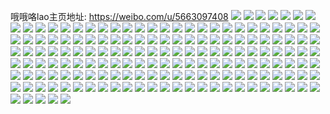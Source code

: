 哦哦咯lao主页地址: https://weibo.com/u/5663097408 
![](https://wx4.sinaimg.cn/mw2000/006bfMkMgy1h8yyx1mrrmj328b36c4qs.jpg) 
![](https://wx4.sinaimg.cn/mw2000/006bfMkMgy1h8yyx46lk5j32ar35sqv7.jpg) 
![](https://wx4.sinaimg.cn/mw2000/006bfMkMgy1h8yyx63uirj32932synpe.jpg) 
![](https://wx4.sinaimg.cn/mw2000/006bfMkMgy1h8yywz892vj32c0340npf.jpg) 
![](https://wx4.sinaimg.cn/mw2000/006bfMkMgy1h8yyx7dudkj32ag2dq1ky.jpg) 
![](https://wx4.sinaimg.cn/mw2000/006bfMkMgy1h8yyxa6xodj329r2dinpe.jpg) 
![](https://wx4.sinaimg.cn/mw2000/006bfMkMgy1h8yyxbe48yj321i2yg1kx.jpg) 
![](https://wx4.sinaimg.cn/mw2000/006bfMkMgy1h8yyxc68t5j30zk16ihcq.jpg) 
![](https://wx4.sinaimg.cn/mw2000/006bfMkMgy1h8yyxco7xmj30za12bqed.jpg) 
![](https://wx4.sinaimg.cn/mw2000/006bfMkMly1h2i588q7dlj322f2voqv5.jpg) 
![](https://wx4.sinaimg.cn/mw2000/006bfMkMly1h2i5899qagj32863401kx.jpg) 
![](https://wx4.sinaimg.cn/mw2000/006bfMkMly1h2i58auklcj31ue2n04qp.jpg) 
![](https://wx4.sinaimg.cn/mw2000/006bfMkMly1h2i58bgc0pj323e2w07rd.jpg) 
![](https://wx4.sinaimg.cn/mw2000/006bfMkMly1h2i58c3b39j30zj16vtzb.jpg) 
![](https://wx4.sinaimg.cn/mw2000/006bfMkMly1h2i58cr6nuj32bz3401ky.jpg) 
![](https://wx4.sinaimg.cn/mw2000/006bfMkMly1h2i58efgqyj32793404qr.jpg) 
![](https://wx4.sinaimg.cn/mw2000/006bfMkMly1h2i58fdp6mj328e340qv6.jpg) 
![](https://wx4.sinaimg.cn/mw2000/006bfMkMly1h2i58gjsejj324i2w41kz.jpg) 
![](https://wx4.sinaimg.cn/mw2000/006bfMkMly1h2i58haafxj31s92mbhdt.jpg) 
![](https://wx4.sinaimg.cn/mw2000/006bfMkMly1h2i5887sxoj30u0140gvb.jpg) 
![](https://wx4.sinaimg.cn/mw2000/006bfMkMly1h2i58ic6hjj31wi2lfx6p.jpg) 
![](https://wx4.sinaimg.cn/mw2000/006bfMkMgy1h14g3k70v4j321w2qix6q.jpg) 
![](https://wx4.sinaimg.cn/mw2000/006bfMkMgy1h14g3lb2d1j32822yrb2a.jpg) 
![](https://wx4.sinaimg.cn/mw2000/006bfMkMgy1h14g3mos69j3258340qv7.jpg) 
![](https://wx4.sinaimg.cn/mw2000/006bfMkMgy1h14g3ot7fwj32c0340qv6.jpg) 
![](https://wx4.sinaimg.cn/mw2000/006bfMkMgy1h14g3uzkdij32an340x6q.jpg) 
![](https://wx4.sinaimg.cn/mw2000/006bfMkMgy1h14g3yegenj328231j4qr.jpg) 
![](https://wx4.sinaimg.cn/mw2000/006bfMkMgy1gxv10rbkvhj32c037dkjo.jpg) 
![](https://wx4.sinaimg.cn/mw2000/006bfMkMgy1gxv10smg5fj32c037db2c.jpg) 
![](https://wx4.sinaimg.cn/mw2000/006bfMkMgy1gxv10v0anyj32c03407wl.jpg) 
![](https://wx4.sinaimg.cn/mw2000/006bfMkMgy1gxv10wrcwxj32c039xkjn.jpg) 
![](https://wx4.sinaimg.cn/mw2000/006bfMkMgy1gxv10xfwx0j32ba33zhdt.jpg) 
![](https://wx4.sinaimg.cn/mw2000/006bfMkMgy1gxv10yf32dj32a833zhdt.jpg) 
![](https://wx4.sinaimg.cn/mw2000/006bfMkMgy1gxv10zzn34j32c0340npf.jpg) 
![](https://wx4.sinaimg.cn/mw2000/006bfMkMgy1gxv10o312ej32c0340qv7.jpg) 
![](https://wx4.sinaimg.cn/mw2000/006bfMkMgy1gxv111mxooj32c036lkjn.jpg) 
![](https://wx4.sinaimg.cn/mw2000/006bfMkMgy1gxf26lv1gxj32c0340npe.jpg) 
![](https://wx4.sinaimg.cn/mw2000/006bfMkMgy1gxf26nz3zrj327633z1kz.jpg) 
![](https://wx4.sinaimg.cn/mw2000/006bfMkMgy1gxf26p09uwj32c02wkhdu.jpg) 
![](https://wx4.sinaimg.cn/mw2000/006bfMkMgy1gxf26kr2euj32c03ahb2a.jpg) 
![](https://wx4.sinaimg.cn/mw2000/006bfMkMgy1gxf26q4hq2j32c035dkjm.jpg) 
![](https://wx4.sinaimg.cn/mw2000/006bfMkMgy1gxf26rrf1mj32c0340qv8.jpg) 
![](https://wx4.sinaimg.cn/mw2000/006bfMkMgy1gx1zg5ihufj313s1h1qc8.jpg) 
![](https://wx4.sinaimg.cn/mw2000/006bfMkMgy1gx1zg6agv8j31oj2et7wh.jpg) 
![](https://wx4.sinaimg.cn/mw2000/006bfMkMgy1gx1zg513skj32c0340b2c.jpg) 
![](https://wx4.sinaimg.cn/mw2000/006bfMkMgy1gx1zg6r0wfj31l22434cj.jpg) 
![](https://wx4.sinaimg.cn/mw2000/006bfMkMgy1gx1zg7n1lcj32c036du0x.jpg) 
![](https://wx4.sinaimg.cn/mw2000/006bfMkMgy1gx1zg8lhlcj32a833z1ky.jpg) 
![](https://wx4.sinaimg.cn/mw2000/006bfMkMgy1gx1zg9w5ijj31uj2ifu0x.jpg) 
![](https://wx4.sinaimg.cn/mw2000/006bfMkMgy1gx1zgam9v9j31o02157wh.jpg) 
![](https://wx4.sinaimg.cn/mw2000/006bfMkMgy1gx1zgbuvhyj32c03727wj.jpg) 
![](https://wx4.sinaimg.cn/mw2000/006bfMkMgy1gw9mfa4y03j31mc25sb29.jpg) 
![](https://wx4.sinaimg.cn/mw2000/006bfMkMgy1gw9mfazzp8j32c0340x6p.jpg) 
![](https://wx4.sinaimg.cn/mw2000/006bfMkMgy1gw9mfc3nl1j32c0340e82.jpg) 
![](https://wx4.sinaimg.cn/mw2000/006bfMkMgy1gw9mf9h29jj328433y7wj.jpg) 
![](https://wx4.sinaimg.cn/mw2000/006bfMkMgy1gw9mfd59lsj32c0340u0y.jpg) 
![](https://wx4.sinaimg.cn/mw2000/006bfMkMgy1gw9mfdltu5j30oo17wdp9.jpg) 
![](https://wx4.sinaimg.cn/mw2000/006bfMkMgy1gv0a0ts4ebj62c0340e8102.jpg) 
![](https://wx4.sinaimg.cn/mw2000/006bfMkMgy1gv0a0w4m43j62c0396qv502.jpg) 
![](https://wx4.sinaimg.cn/mw2000/006bfMkMgy1gv0a0rw88pj61z72o31kx02.jpg) 
![](https://wx4.sinaimg.cn/mw2000/006bfMkMgy1gv0a107ko3j62a3340npf02.jpg) 
![](https://wx4.sinaimg.cn/mw2000/006bfMkMly1gtuokfxo3rj60u014fn6002.jpg) 
![](https://wx4.sinaimg.cn/mw2000/006bfMkMly1gtuokgh1rzj60u0155q9502.jpg) 
![](https://wx4.sinaimg.cn/mw2000/006bfMkMly1gtuokhbcsjj30u014vn4k.jpg) 
![](https://wx4.sinaimg.cn/mw2000/006bfMkMly1gtuokfivh7j60u0140aip02.jpg) 
![](https://wx4.sinaimg.cn/mw2000/006bfMkMly1gtuokhwmlnj60u014q47i02.jpg) 
![](https://wx4.sinaimg.cn/mw2000/006bfMkMly1gtuoki9niyj60u01407b102.jpg) 
![](https://wx4.sinaimg.cn/mw2000/006bfMkMly1gtuokiqxu7j60u014h12l02.jpg) 
![](https://wx4.sinaimg.cn/mw2000/006bfMkMly1gtuokj8qjyj60u0140ai702.jpg) 
![](https://wx4.sinaimg.cn/mw2000/006bfMkMly1gtuokjxa5lj60u012aajt02.jpg) 
![](https://wx4.sinaimg.cn/mw2000/006bfMkMgy1gtachvryrxj32c0340x6r.jpg) 
![](https://wx4.sinaimg.cn/mw2000/006bfMkMgy1gtachtpdhuj32c0396e84.jpg) 
![](https://wx4.sinaimg.cn/mw2000/006bfMkMgy1gtachy57huj32az340u0z.jpg) 
![](https://wx4.sinaimg.cn/mw2000/006bfMkMgy1gtachzoae7j32c0340kjn.jpg) 
![](https://wx4.sinaimg.cn/mw2000/006bfMkMgy1gtaci0o6ahj324z2kf7wh.jpg) 
![](https://wx4.sinaimg.cn/mw2000/006bfMkMgy1gtaci1vz82j32c0340u0x.jpg) 
![](https://wx4.sinaimg.cn/mw2000/006bfMkMgy1gtaci76g08j31o01o0b29.jpg) 
![](https://wx4.sinaimg.cn/mw2000/006bfMkMgy1gtaci7xvk5j61o01o0b2902.jpg) 
![](https://wx4.sinaimg.cn/mw2000/006bfMkMgy1gtaci6a24ij32492to4qr.jpg) 
![](https://wx4.sinaimg.cn/mw2000/006bfMkMgy1gsa17q3v4aj32b5340x6p.jpg) 
![](https://wx4.sinaimg.cn/mw2000/006bfMkMgy1gsa17rrxjqj32c0340npf.jpg) 
![](https://wx4.sinaimg.cn/mw2000/006bfMkMgy1gsa17owkrhj61oo280x6u02.jpg) 
![](https://wx4.sinaimg.cn/mw2000/006bfMkMgy1gsa17tk2ilj32c0340b2b.jpg) 
![](https://wx4.sinaimg.cn/mw2000/006bfMkMgy1gsa17w1rbaj32c035u1l0.jpg) 
![](https://wx4.sinaimg.cn/mw2000/006bfMkMgy1gsa17xoogyj32c0340u0y.jpg) 
![](https://wx4.sinaimg.cn/mw2000/006bfMkMgy1gsa17zkl9lj32c03amx6q.jpg) 
![](https://wx4.sinaimg.cn/mw2000/006bfMkMgy1gsa181k68zj32c0340hdv.jpg) 
![](https://wx4.sinaimg.cn/mw2000/006bfMkMgy1gsa183a8v2j32c03bye82.jpg) 
![](https://wx4.sinaimg.cn/mw2000/006bfMkMgy1gs38wwbi8rj32c032ynpf.jpg) 
![](https://wx4.sinaimg.cn/mw2000/006bfMkMgy1gs38wy1zuij32c0340kjm.jpg) 
![](https://wx4.sinaimg.cn/mw2000/006bfMkMgy1gs38wzxoomj328j3407wj.jpg) 
![](https://wx4.sinaimg.cn/mw2000/006bfMkMgy1gs38wu1ff6j32c0340kjn.jpg) 
![](https://wx4.sinaimg.cn/mw2000/006bfMkMgy1gs38x1yp9hj31zx2yu7wk.jpg) 
![](https://wx4.sinaimg.cn/mw2000/006bfMkMgy1gs38x58u7oj31oi280e8a.jpg) 
![](https://wx4.sinaimg.cn/mw2000/006bfMkMgy1gs38x7bg8qj32c034uhdw.jpg) 
![](https://wx4.sinaimg.cn/mw2000/006bfMkMgy1gs38x8r7a2j32c0340hdu.jpg) 
![](https://wx4.sinaimg.cn/mw2000/006bfMkMgy1gs38xbn19tj6295340u0z02.jpg) 
![](https://wx4.sinaimg.cn/mw2000/006bfMkMgy1grymn6wpflj322y2ryx6p.jpg) 
![](https://wx4.sinaimg.cn/mw2000/006bfMkMgy1grymn5rkiij32522ur1ky.jpg) 
![](https://wx4.sinaimg.cn/mw2000/006bfMkMgy1grymn7e6ftj31hc0u0aqb.jpg) 
![](https://wx4.sinaimg.cn/mw2000/006bfMkMgy1grymn88fvgj31sc2dshdt.jpg) 
![](https://wx4.sinaimg.cn/mw2000/006bfMkMgy1gqrlxa8wihj32c036bqv5.jpg) 
![](https://wx4.sinaimg.cn/mw2000/006bfMkMgy1gqrlxc0x49j322r340u0y.jpg) 
![](https://wx4.sinaimg.cn/mw2000/006bfMkMgy1gqrlxdzrkwj32973404qr.jpg) 
![](https://wx4.sinaimg.cn/mw2000/006bfMkMgy1gqrlx92npfj31o029j1ky.jpg) 
![](https://wx4.sinaimg.cn/mw2000/006bfMkMgy1gqrlxfunl1j32c0340x6r.jpg) 
![](https://wx4.sinaimg.cn/mw2000/006bfMkMgy1gqrlxhxyebj32c0340x6r.jpg) 
![](https://wx4.sinaimg.cn/mw2000/006bfMkMgy1gqrlxjskf2j32c036jb2b.jpg) 
![](https://wx4.sinaimg.cn/mw2000/006bfMkMgy1gqrlxlvuljj32bg3407wi.jpg) 
![](https://wx4.sinaimg.cn/mw2000/006bfMkMgy1gqrlxom0caj32c0340qv5.jpg) 
![](https://wx4.sinaimg.cn/mw2000/006bfMkMly1gnwrc9nt6gj31o0280npe.jpg) 
![](https://wx4.sinaimg.cn/mw2000/006bfMkMly1gnwrcb2kcpj3297340qv6.jpg) 
![](https://wx4.sinaimg.cn/mw2000/006bfMkMly1gnwrcce9amj31nv27te82.jpg) 
![](https://wx4.sinaimg.cn/mw2000/006bfMkMly1gnwrcdruj5j31o0280e82.jpg) 
![](https://wx4.sinaimg.cn/mw2000/006bfMkMly1gnwrcfcl2xj31o0280hdu.jpg) 
![](https://wx4.sinaimg.cn/mw2000/006bfMkMly1gnwrcgvqmpj32c03e7qv7.jpg) 
![](https://wx4.sinaimg.cn/mw2000/006bfMkMly1gnwrcidaitj31o0280qv6.jpg) 
![](https://wx4.sinaimg.cn/mw2000/006bfMkMly1gnwrck4tskj32ab340qv8.jpg) 
![](https://wx4.sinaimg.cn/mw2000/006bfMkMly1gnwrco9botj32c036zqv9.jpg) 
![](https://wx4.sinaimg.cn/mw2000/006bfMkMly1gl9zzprt9nj32613407wi.jpg) 
![](https://wx4.sinaimg.cn/mw2000/006bfMkMly1gl9zzqblh2j30u2198avm.jpg) 
![](https://wx4.sinaimg.cn/mw2000/006bfMkMly1gl9zzquvnyj30yh0xpaos.jpg) 
![](https://wx4.sinaimg.cn/mw2000/006bfMkMly1gl9zzswk0pj3246340e84.jpg) 
![](https://wx4.sinaimg.cn/mw2000/006bfMkMly1gl9zztn5quj32c02c0kbf.jpg) 
![](https://wx4.sinaimg.cn/mw2000/006bfMkMly1gl9zzv8nnbj3270340u0z.jpg) 
![](https://wx4.sinaimg.cn/mw2000/006bfMkMly1gl9zzo3t61j33402c0e81.jpg) 
![](https://wx4.sinaimg.cn/mw2000/006bfMkMly1gl9zzwh924j31o0280e82.jpg) 
![](https://wx4.sinaimg.cn/mw2000/006bfMkMly1gl9zzxjo60j30us19o4qq.jpg) 
![](https://wx4.sinaimg.cn/mw2000/006bfMkMgy1gh9dsek9z6j327t1nve81.jpg) 
![](https://wx4.sinaimg.cn/mw2000/006bfMkMgy1gh9dsfqeh4j327t1nv7wh.jpg) 
![](https://wx4.sinaimg.cn/mw2000/006bfMkMgy1gh9dsdhuwuj30u0140n88.jpg) 
![](https://wx4.sinaimg.cn/mw2000/006bfMkMgy1gh9dsgeq55j30u0140ti7.jpg) 
![](https://wx4.sinaimg.cn/mw2000/006bfMkMgy1ggwpoptd77j30u0168dp1.jpg) 
![](https://wx4.sinaimg.cn/mw2000/006bfMkMgy1ggwpoqw3f7j30u0140tld.jpg) 
![](https://wx4.sinaimg.cn/mw2000/006bfMkMgy1ggbulws3mmj30u014011y.jpg) 
![](https://wx4.sinaimg.cn/mw2000/006bfMkMgy1ggbulxkklwj30u00u0wmg.jpg) 
![](https://wx4.sinaimg.cn/mw2000/006bfMkMgy1gg9jikmu7tj30u0140dqo.jpg) 
![](https://wx4.sinaimg.cn/mw2000/006bfMkMgy1gg9jiju2vuj30u015bk5v.jpg) 
![](https://wx4.sinaimg.cn/mw2000/006bfMkMgy1gg9jildq7hj30u0140wn0.jpg) 
![](https://wx4.sinaimg.cn/mw2000/006bfMkMgy1gg9jim3rcwj30mi0u045e.jpg) 
![](https://wx4.sinaimg.cn/mw2000/006bfMkMgy1gg1e83oqw2j31nv27te81.jpg) 
![](https://wx4.sinaimg.cn/mw2000/006bfMkMgy1gg1e84plhij31nv27te81.jpg) 
![](https://wx4.sinaimg.cn/mw2000/006bfMkMgy1gg1e82cvghj326x340x6r.jpg) 
![](https://wx4.sinaimg.cn/mw2000/006bfMkMgy1gg1e8747soj32c0340u0y.jpg) 
![](https://wx4.sinaimg.cn/mw2000/006bfMkMgy1gflbnjnhw2j32c03askjo.jpg) 
![](https://wx4.sinaimg.cn/mw2000/006bfMkMgy1gflbnn6ga1j32c0340b2d.jpg) 
![](https://wx4.sinaimg.cn/mw2000/006bfMkMgy1gflbnpjou9j329t340kjo.jpg) 
![](https://wx4.sinaimg.cn/mw2000/006bfMkMgy1gflbnsftvzj32c036s4qt.jpg) 
![](https://wx4.sinaimg.cn/mw2000/006bfMkMgy1gflbnv1yanj32c0340npg.jpg) 
![](https://wx4.sinaimg.cn/mw2000/006bfMkMgy1gflbnwdb17j31o02804qq.jpg) 
![](https://wx4.sinaimg.cn/mw2000/006bfMkMgy1gflbnyldspj32c03404qs.jpg) 
![](https://wx4.sinaimg.cn/mw2000/006bfMkMgy1gflbo1gosnj328t340hdw.jpg) 
![](https://wx4.sinaimg.cn/mw2000/006bfMkMgy1gflbo3lk65j32b126tx6r.jpg) 
![](https://wx4.sinaimg.cn/mw2000/006bfMkMgy1gfjwd09js4j31400u07gn.jpg) 
![](https://wx4.sinaimg.cn/mw2000/006bfMkMgy1gfjwd1xqkgj31400u014v.jpg) 
![](https://wx4.sinaimg.cn/mw2000/006bfMkMgy1gfhu6frh4xj31w02innpe.jpg) 
![](https://wx4.sinaimg.cn/mw2000/006bfMkMgy1gfhu6e6hnhj32c03401kz.jpg) 
![](https://wx4.sinaimg.cn/mw2000/006bfMkMgy1gfhu6h7e2dj32c0340e82.jpg) 
![](https://wx4.sinaimg.cn/mw2000/006bfMkMgy1gfhu6huka9j319o1kwh7f.jpg) 
![](https://wx4.sinaimg.cn/mw2000/006bfMkMgy1gf7fo9k6c7j327t1nvb29.jpg) 
![](https://wx4.sinaimg.cn/mw2000/006bfMkMgy1gf7fobps8nj327t1nvhdu.jpg) 
![](https://wx4.sinaimg.cn/mw2000/006bfMkMgy1gf7focdgm2j319v1o7h3d.jpg) 
